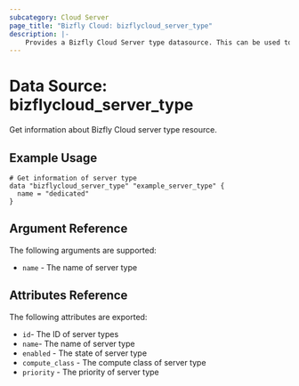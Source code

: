 ```yaml
---
subcategory: Cloud Server
page_title: "Bizfly Cloud: bizflycloud_server_type"
description: |-
    Provides a Bizfly Cloud Server type datasource. This can be used to read server type.
---
```


# Data Source: bizflycloud_server_type

Get information about Bizfly Cloud server type resource.

## Example Usage

```hcl
# Get information of server type
data "bizflycloud_server_type" "example_server_type" {
  name = "dedicated"
}
```

## Argument Reference

The following arguments are supported:

-   `name` - The name of server type

## Attributes Reference

The following attributes are exported:

-   `id`- The ID of server types
-   `name`- The name of server type
-   `enabled` - The state of server type
-   `compute_class` - The compute class of server type
-   `priority` - The priority of server type
